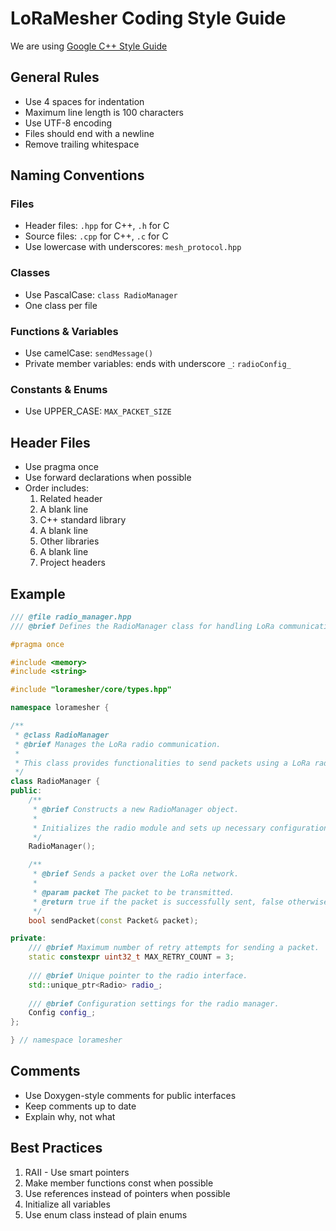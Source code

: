 # LoRaMesher Coding Style Guide

We are using [Google C++ Style Guide](https://google.github.io/styleguide/cppguide.html)

## General Rules
- Use 4 spaces for indentation
- Maximum line length is 100 characters
- Use UTF-8 encoding
- Files should end with a newline
- Remove trailing whitespace

## Naming Conventions
### Files
- Header files: `.hpp` for C++, `.h` for C
- Source files: `.cpp` for C++, `.c` for C
- Use lowercase with underscores: `mesh_protocol.hpp`

### Classes
- Use PascalCase: `class RadioManager`
- One class per file

### Functions & Variables
- Use camelCase: `sendMessage()`
- Private member variables: ends with underscore `_`: `radioConfig_`

### Constants & Enums
- Use UPPER_CASE: `MAX_PACKET_SIZE`

## Header Files
- Use pragma once
- Use forward declarations when possible
- Order includes:
  1. Related header
  2. A blank line
  3. C++ standard library
  4. A blank line
  3. Other libraries
  4. A blank line
  5. Project headers

## Example
```cpp
/// @file radio_manager.hpp
/// @brief Defines the RadioManager class for handling LoRa communication.

#pragma once

#include <memory>
#include <string>

#include "loramesher/core/types.hpp"

namespace loramesher {

/**
 * @class RadioManager
 * @brief Manages the LoRa radio communication.
 *
 * This class provides functionalities to send packets using a LoRa radio module.
 */
class RadioManager {
public:
    /**
     * @brief Constructs a new RadioManager object.
     *
     * Initializes the radio module and sets up necessary configurations.
     */
    RadioManager();

    /**
     * @brief Sends a packet over the LoRa network.
     *
     * @param packet The packet to be transmitted.
     * @return true if the packet is successfully sent, false otherwise.
     */
    bool sendPacket(const Packet& packet);

private:
    /// @brief Maximum number of retry attempts for sending a packet.
    static constexpr uint32_t MAX_RETRY_COUNT = 3;
    
    /// @brief Unique pointer to the radio interface.
    std::unique_ptr<Radio> radio_;
    
    /// @brief Configuration settings for the radio manager.
    Config config_;
};

} // namespace loramesher

```

## Comments

- Use Doxygen-style comments for public interfaces
- Keep comments up to date
- Explain why, not what

## Best Practices

1. RAII - Use smart pointers
2. Make member functions const when possible
3. Use references instead of pointers when possible
4. Initialize all variables
5. Use enum class instead of plain enums